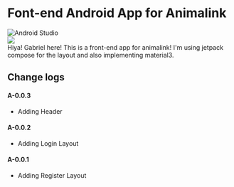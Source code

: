 # Font-end Android App for Animalink  
![Android Studio](https://img.shields.io/badge/Android%20Studio-3DDC84.svg?style=for-the-badge&logo=android-studio&logoColor=white)  
![](https://img.shields.io/badge/Version_-A0.0.2-blue)  
Hiya! Gabriel here! This is a front-end app for animalink! I'm using jetpack compose for the layout and also implementing material3.  
  
## Change logs  
#### A-0.0.3
- Adding Header
#### A-0.0.2  
- Adding Login Layout
#### A-0.0.1  
- Adding Register Layout
